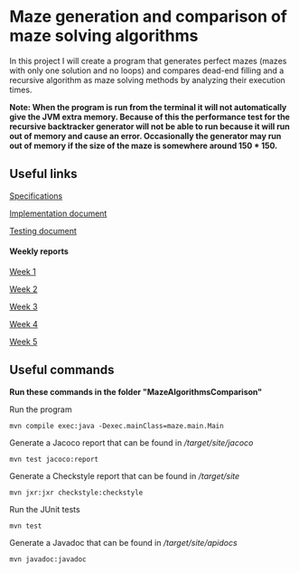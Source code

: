 # Maze generation and comparison of maze solving algorithms

In this project I will create a program that generates perfect mazes (mazes with only one solution and no loops) and compares dead-end filling and a recursive algorithm as maze solving methods by analyzing their execution times.

**Note: When the program is run from the terminal it will not automatically give the JVM extra memory. Because of this the performance test for the recursive backtracker generator will not be able to run because it will run out of memory and cause an error. Occasionally the generator may run out of memory if the size of the maze is somewhere around 150 * 150.**

## Useful links
[Specifications](https://github.com/H4m5t3r/Comparison-of-maze-solving-algorithms/blob/master/Documentation/Specifications.md)

[Implementation document](https://github.com/H4m5t3r/Comparison-of-maze-solving-algorithms/blob/master/Documentation/Implementation%20document.md#implementation-document)

[Testing document](https://github.com/H4m5t3r/Comparison-of-maze-solving-algorithms/blob/master/Documentation/Testing%20document.md#testing-document)

#### Weekly reports
[Week 1](https://github.com/H4m5t3r/Comparison-of-maze-solving-algorithms/blob/master/Documentation/Weekly%20reports/Week%201.md)

[Week 2](https://github.com/H4m5t3r/Comparison-of-maze-solving-algorithms/blob/master/Documentation/Weekly%20reports/Week%202.md#week-2)

[Week 3](https://github.com/H4m5t3r/Comparison-of-maze-solving-algorithms/blob/master/Documentation/Weekly%20reports/Week%203.md#week-3)

[Week 4](https://github.com/H4m5t3r/Comparison-of-maze-solving-algorithms/blob/master/Documentation/Weekly%20reports/Week%204.md#week-4)

[Week 5](https://github.com/H4m5t3r/Comparison-of-maze-solving-algorithms/blob/master/Documentation/Weekly%20reports/Week%204.md#week-5)

## Useful commands
**Run these commands in the folder "MazeAlgorithmsComparison"**

Run the program
```
mvn compile exec:java -Dexec.mainClass=maze.main.Main
```

Generate a Jacoco report that can be found in */target/site/jacoco*
```
mvn test jacoco:report
```

Generate a Checkstyle report that can be found in */target/site*
```
mvn jxr:jxr checkstyle:checkstyle
```

Run the JUnit tests
```
mvn test
```
Generate a Javadoc that can be found in */target/site/apidocs*
```
mvn javadoc:javadoc
```
